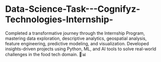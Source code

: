 # Data-Science-Task---Cognifyz-Technologies-Internship-
Completed a transformative journey through the Internship Program, mastering data exploration, descriptive analytics, geospatial analysis, feature engineering, predictive modeling, and visualization. Developed insights-driven projects using Python, ML, and AI tools to solve real-world challenges in the food tech domain. 🌟📊
